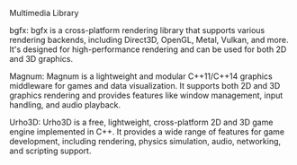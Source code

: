 Multimedia Library

bgfx:
bgfx is a cross-platform rendering library that supports various rendering backends, including Direct3D, OpenGL, Metal, Vulkan, and more. It's designed for high-performance rendering and can be used for both 2D and 3D graphics.

Magnum:
Magnum is a lightweight and modular C++11/C++14 graphics middleware for games and data visualization. It supports both 2D and 3D graphics rendering and provides features like window management, input handling, and audio playback.

Urho3D:
Urho3D is a free, lightweight, cross-platform 2D and 3D game engine implemented in C++. It provides a wide range of features for game development, including rendering, physics simulation, audio, networking, and scripting support.